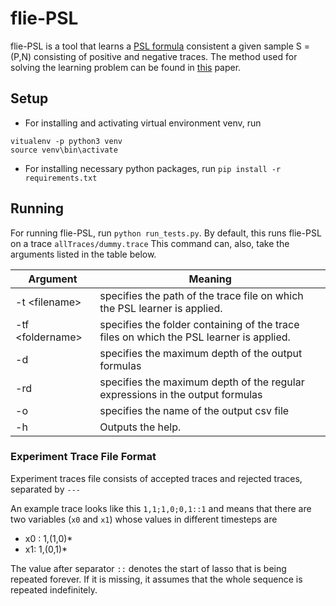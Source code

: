 # flie-PSL

flie-PSL is a tool that learns a [PSL formula](https://en.wikipedia.org/wiki/Property_Specification_Language) consistent a given sample S = (P,N) consisting of positive and negative traces.
The method used for solving the learning problem can be found in [this](https://arxiv.org/abs/2002.03668) paper.

## Setup

- For installing and activating virtual environment venv, run 

```
vitualenv -p python3 venv
source venv\bin\activate
```

- For installing necessary python packages, run 
``
pip install -r requirements.txt
`` 


## Running

For running flie-PSL, run `python run_tests.py`. By default, this runs flie-PSL on a trace `allTraces/dummy.trace`
This command can, also, take the arguments listed in the table below.


|Argument        |Meaning
|----------------|------------------------------
|-t \<filename>| specifies the path of the trace file on which the PSL learner is applied.
|-tf \<foldername>|specifies the folder containing of the trace files on which the PSL learner is applied.
|-d | specifies the maximum depth of the output formulas
|-rd| specifies the maximum depth of the regular expressions in the output formulas
|-o| specifies the name of the output csv file
|-h| Outputs the help.


### Experiment Trace File Format
Experiment traces file consists of accepted traces and rejected traces, separated by `---`


An example trace looks like this
`1,1;1,0;0,1::1` and means that there are two variables (`x0` and `x1`) whose values in different timesteps are
 - x0 : 1,(1,0)*  
 - x1: 1,(0,1)*

 The value after separator `::` denotes the start of lasso that is being repeated forever. If it is missing, it assumes that the whole sequence is repeated indefinitely.
 

